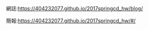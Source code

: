 網誌:https://404232077.github.io/2017springcd_hw/blog/



簡報:https://404232077.github.io/2017springcd_hw/#/
